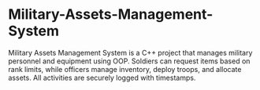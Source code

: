 # Military-Assets-Management-System
Military Assets Management System is a C++ project that manages military personnel and equipment using OOP. Soldiers can request items based on rank limits, while officers manage inventory, deploy troops, and allocate assets. All activities are securely logged with timestamps.
